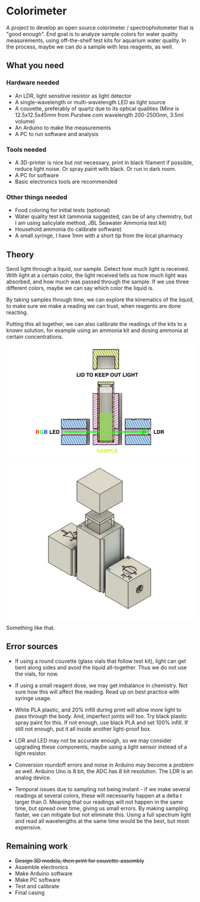 # Colorimeter

A project to develop an open source colorimeter / spectrophotometer that is "good enough". End goal is to analyze sample colors for water quality measurements, using off-the-shelf test kits for aquarium water quality. In the process, maybe we can do a sample with less reagents, as well.

## What you need
### Hardware needed
- An LDR, light sensitive resistor as light detector
- A single-wavelength or multi-wavelength LED as light source
- A couvette, preferably of quartz due to its optical qualities (Mine is 12.5x12.5x45mm from Purshee.com wavelength 200-2500nm, 3.5ml volume)
- An Arduino to make the measurements
- A PC to run software and analysis

### Tools needed
- A 3D-printer is nice but not necessary, print in black filament if possible, reduce light noise. Or spray paint with black. Or run in dark room.
- A PC for software
- Basic electronics tools are recommended

### Other things needed
- Food coloring for initial tests (optional)
- Water quality test kit (ammonia suggested, can be of any chemistry, but I am using salicylate method, JBL Seawater Ammonia test kit)
- Household ammonia (to calibrate software)
- A small syringe, I have 1mm with a short tip from the local pharmacy

## Theory
Send light through a liquid, our sample. Detect how much light is received. With light at a certain color, the light received tells us how much light was absorbed, and how much was passed through the sample. If we use three different colors, maybe we can say which color the liquid is.

By taking samples through time, we can explore the kinematics of the liquid, to make sure we make a reading we can trust, when reagents are done reacting.

Putting this all together, we can also calibrate the readings of the kits to a known solution, for example using an ammonia kit and dosing ammonia at certain concentrations.

![Light path](img/colorimeter_3d_exploded_analysis.png?raw=true "Light path")
![Overview of couvette holder](img/colorimeter_3d_exploded.png?raw=true "Overview of couvette holder")

Something like that.

## Error sources
- If using a round couvette (glass vials that follow test kit), light can get bent along sides and avoid the liquid all-together. Thus we do not use the vials, for now.

- If using a small reagent dose, we may get imbalance in chemistry. Not sure how this will affect the reading. Read up on best practice with syringe usage.

- White PLA plastic, and 20% infill during print will allow more light to pass through the body. And, imperfect joints will too. Try black plastic spray paint for this. If not enough, use black PLA and set 100% infill. If still not enough, put it all inside another light-proof box.

- LDR and LED may not be accurate enough, so we may consider upgrading these components, maybe using a light sensor instead of a light resistor.

- Conversion roundoff errors and noise in Arduino may become a problem as well. Arduino Uno is 8 bit, the ADC has 8 bit resolution. The LDR is an analog device.

- Temporal issues due to sampling not being instant - if we make several readings at several colors, these will necessarily happen at a delta t larger than 0. Meaning that our readings will not happen in the same time, but spread over time, giving us small errors. By making sampling faster, we can mitigate but not eliminate this. Using a full spectrum light and read all wavelengths at the same time would be the best, but most expensive.

## Remaining work
- ~~Design 3D models, then print for couvette-assembly~~
- Assemble electronics
- Make Arduino software
- Make PC software
- Test and calibrate
- Final casing